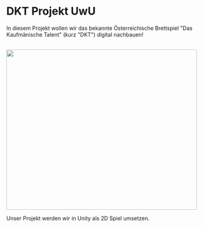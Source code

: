 <h1>DKT Projekt UwU</h1>

  <p>In diesem Projekt wollen wir das bekannte Österreichische Brettspiel "Das Kaufmänische Talent" (kurz "DKT") digital nachbauen!</p>
<br>

<img src="https://www.vkb-bank.at/fileadmin/_processed_/5/0/csm__EK16507-Bearbeitet_a61097ecc4.jpg" height="420px" width="500px">


<p> Unser Projekt werden wir in Unity als 2D Spiel umsetzen. <p>
